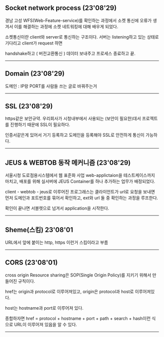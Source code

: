 ## Socket network process (23'08'29)
경남 고성 WFS(Web-Feature-service)를 확인하는 과정에서 소켓 통신에 오류가 생겨서 이를 해결하는 과정에 소켓 네트워킹에 대해 배우게 되었다.

소켓통신이란 client와 server로 통신하는 구조이다. 서버는 listening하고 있는 상태로 기다리고 client가 request 하면 

handshake하고 ( 버전교환통신 ) 데이터 보내주고  프로세스 종료하고 끝.

--------------------------------------------------------------
## Domain (23'08'29)

도메인 : IP랑 PORT를 사람들 쓰는 글로 바꿔주는거

--------------------------------------------------------------

## SSL (23'08'29)

https같은 보안규약. 우리회사가 시청내부에서 사용되는 (보안이 필요한)데서 프로젝트를 진행하기 때문에 SSL이 필요하다.

인증서같은게 있어서 거기 등록하고 도메인을 등록해야 SSL로 안전하게 통신이 가능하다.


--------------------------------------------------------------
## JEUS & WEBTOB 동작 메커니즘 (23'08'29)

서울시청 도로점용시스템에서 웹 표준화 사업 web-applictaion을 테스트케이스까지 마치고, 배포를 위해 실서버에 JEUS Container를 하나 추가하는 업무가 배정되었다.

client - webtob - jeus로 이루어진 프로그래스는 클라이언트가 url로 요청을 보내면 먼저 도메인과 포트번호를 묶어서 확인하고, ext와 url 둘 중 확인하는 과정을 루프한다. 

확인이 끝나면 서블렛으로 넘겨서 application을 시작한다.


-------------------------------------
## Sheme(스킴) 23'08'01

URL에서 앞에 붙이는 http, https 이런거 스킴이라고 부름

---------------------
## CORS (23'08'01)

cross origin Resource sharing은 SOP(Single Origin Policy)를 지키기 위해서 만들어진 규칙이다.

href는 origin과 protocol로 이루어져있고, origin은 protocol과 host로 이루어져있다. 

host는 hostname과 port로 이루어져 있다. 
          
종합하자면 href = protocol + hostname + port + path + search + hash이런 식으로 URL이 이루어져 있음을 알 수 있다.


------------------------------


